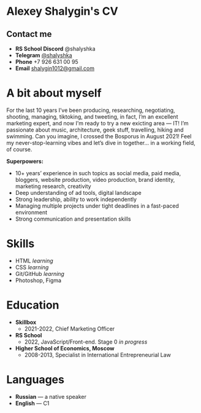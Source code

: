# Alexey Shalygin's CV

## Contact me
* **RS School Discord** &#64;shalyshka
* **Telegram** [&#64;shalyshka](https://t.me/shalyshka)
* **Phone** +7 926 631 00 95
* **Email** [shalygin1012@gmail.com](shalygin1012@gamil.com)

# A bit about myself
For the last 10 years I’ve been producing, researching, negotiating, shooting, managing, tiktoking, and tweeting, in fact, I’m an excellent marketing expert, and now I'm ready to try a new exicting area — IT! I’m passionate about music, architecture, geek stuff, travelling, hiking and swimming. Can you imagine, I crossed the Bosporus in August 2021! Feel my never-stop-learning vibes and let’s dive in together... in a working field, of course.

**Superpowers:**
* 10+ years’ experience in such topics as social media, paid media, bloggers, website production, video production, brand identity, marketing research, creativity
* Deep understanding of ad tools, digital landscape
* Strong leadership, ability to work independently
* Managing multiple projects under tight deadlines in a fast-paced environment
* Strong communication and presentation skills

# Skills

* HTML *learning*
* CSS *learning*
* Git/GitHub *learning*
* Photoshop, Figma

# Education
* **Skillbox**
    * 2021-2022, Chief Marketing Officer
* **RS School**
    * 2022, JavaScript/Front-end. Stage 0 *in progress*
* **Higher School of Economics, Moscow**
    * 2008-2013, Specialist in International Entrepreneurial Law

# Languages
* **Russian** — a native speaker
* **English** — C1
